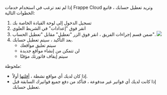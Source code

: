 إذا لم تعد ترغب في استخدام خدمات Frappe Cloud وتريد تعطيل حسابك ، فاتبع الخطوات التالية:

1. تسجيل الدخول إلى لوحة القيادة الخاصة بك
2. انقر فوق "إعدادات" في الشريط العلوي
3. ضمن قسم إجراءات الفريق ، انقر فوق الزر "تعطيل" مقابل "تعطيل الحساب". ![](https://frappecloud.com/files/Screenshot_20211110_142412.png)
4. بعد التأكيد ، سيتم تعطيل حسابك.
    * سيتم تعليق مواقعك
    * لن تتمكن من إنشاء مواقع جديدة
    * سيتم إيقاف فاتورتك مؤقتًا

ملحوظة:

* إذا كان لديك أي مواقع نشطة ، [أفلتها](https://frappecloud.com/docs/sites/drop-delete-your-site) أولاً.
* إذا كانت لديك أي فواتير غير مدفوعة ، فتأكد من دفع جميع فواتيرك السابقة قبل تعطيل حسابك.